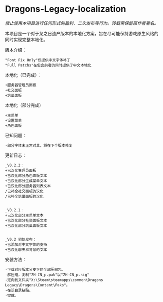 # Dragons-Legacy-localization
*禁止使用本项目进行任何形式的盈利、二次发布等行为。转载需保留原作者署名。*

本项目是一个对于龙之日遗产版本的本地化方案，旨在尽可能保持游戏原生风格的同时实现完整本地化。


版本介绍：

    "Font Fix Only"仅提供中文字体补丁
    "Full Patchs"在包含前者的同时提供了中文本地化


本地化（已完成）：

    +服务器管理员面板
    +社交面板
    +筑巢面板

本地化（部分完成）

    +主菜单
    +设置菜单
    +角色面板


已知问题：

    -部分字体未正常对其，将在下个版本修复


更新日志：

    _V0.2.2：
    +已汉化管理员面板
	+已汉化部分角色面板文本
	+已汉化部分生成菜单文本
	+已汉化部分服务器列表文本
    /已补全社交面板的汉化
	/已补全筑巢面板的汉化
	
	
    _V0.2.1：
    +已汉化部分主菜单文本
    +已汉化部分社交面板文本
    +已汉化部分筑巢面板文本


    _V0.2 初始发布：
    +已添加对中文字体的支持
    +已汉化聊天框背景的文本


安装方法：

    -下载对应版本分支下的全部压缩包。
    -解压缩，复制"ZH-CN_p.pak"以"ZH-CN_p.sig"
    -定向到文件夹"X:\Steam\steamapps\common\Dragons Legacy\Dragons\Content\Paks"。
    -在该目录粘贴。
    -完成。
